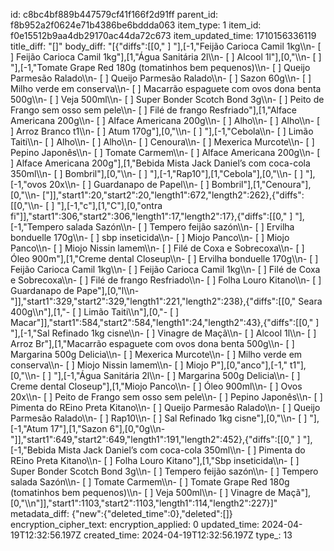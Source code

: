 id: c8bc4bf889b447579cf41f166f2d91ff
parent_id: f8b952a2f0624e71b4386be6bddda063
item_type: 1
item_id: f0e15512b9aa4db29170ac44da72c673
item_updated_time: 1710156336119
title_diff: "[]"
body_diff: "[{\"diffs\":[[0,\" ]  \"],[-1,\"Feijão Carioca Camil 1kg\\\n- [ ]  Feijão Carioca Camil 1kg\"],[1,\"Água Sanitária 2l\\\n- [ ]  Alcool 1l\"],[0,\"\\\n- [ ]  \"],[-1,\"Tomate Grape Red 180g (tomatinhos bem pequenos)\\\n- [ ]  Queijo Parmesão Ralado\\\n- [ ]  Queijo Parmesão Ralado\\\n- [ ]  Sazon 60g\\\n- [ ]  Milho verde em conserva\\\n- [ ]  Macarrão espaguete com ovos dona benta 500g\\\n- [ ]  Veja 500ml\\\n- [ ]  Super Bonder Scotch Bond 3g\\\n- [ ]  Peito de Frango sem osso sem pele\\\n- [ ]  Filé de frango Resfriado\"],[1,\"Alface Americana 200g\\\n- [ ]  Alface Americana 200g\\\n- [ ]  Alho\\\n- [ ]  Alho\\\n- [ ]  Arroz Branco t1\\\n- [ ]  Atum 170g\"],[0,\"\\\n- [ ]  \"],[-1,\"Cebola\\\n- [ ]  Limão Taiti\\\n- [ ]  Alho\\\n- [ ]  Alho\\\n- [ ]  Cenoura\\\n- [ ]  Mexerica Murcote\\\n- [ ]  Pepino Japonês\\\n- [ ]  Tomate Carmem\\\n- [ ]  Alface Americana 200g\\\n- [ ]  Alface Americana 200g\"],[1,\"Bebida Mista Jack Daniel’s com coca-cola 350ml\\\n- [ ]  Bombril\"],[0,\"\\\n- [ ]  \"],[-1,\"Rap10\"],[1,\"Cebola\"],[0,\"\\\n- [ ]  \"],[-1,\"ovos 20x\\\n- [ ]  Guardanapo de Papel\\\n- [ ]  Bombril\"],[1,\"Cenoura\"],[0,\"\\\n- [\"]],\"start1\":20,\"start2\":20,\"length1\":672,\"length2\":262},{\"diffs\":[[0,\"\\\n- [ ]  \"],[-1,\"c\"],[1,\"C\"],[0,\"ontra fi\"]],\"start1\":306,\"start2\":306,\"length1\":17,\"length2\":17},{\"diffs\":[[0,\" ]  \"],[-1,\"Tempero salada Sazón\\\n- [ ]  Tempero feijão sazón\\\n- [ ]  Ervilha bonduelle 170g\\\n- [ ]  sbp inseticida\\\n- [ ]  Miojo Panco\\\n- [ ]  Miojo Panco\\\n- [ ]  Miojo Nissin lamem\\\n- [ ]  Filé de Coxa e Sobrecoxa\\\n- [ ]  Óleo 900m\"],[1,\"Creme dental Closeup\\\n- [ ]  Ervilha bonduelle 170g\\\n- [ ]  Feijão Carioca Camil 1kg\\\n- [ ]  Feijão Carioca Camil 1kg\\\n- [ ]  Filé de Coxa e Sobrecoxa\\\n- [ ]  Filé de frango Resfriado\\\n- [ ]  Folha Louro Kitano\\\n- [ ]  Guardanapo de Pape\"],[0,\"l\\\n- \"]],\"start1\":329,\"start2\":329,\"length1\":221,\"length2\":238},{\"diffs\":[[0,\" Seara 400g\\\n\"],[1,\"- [ ]  Limão Taiti\\\n\"],[0,\"- [ ]  Macar\"]],\"start1\":584,\"start2\":584,\"length1\":24,\"length2\":43},{\"diffs\":[[0,\" ]  \"],[-1,\"Sal Refinado 1kg cisne\\\n- [ ]  Vinagre de Maçã\\\n- [ ]  Alcool 1l\\\n- [ ]  Arroz Br\"],[1,\"Macarrão espaguete com ovos dona benta 500g\\\n- [ ]  Margarina 500g Delicia\\\n- [ ]  Mexerica Murcote\\\n- [ ]  Milho verde em conserva\\\n- [ ]  Miojo Nissin lamem\\\n- [ ]  Miojo P\"],[0,\"anco\"],[-1,\" t1\"],[0,\"\\\n- [ ]  \"],[-1,\"Água Sanitária 2l\\\n- [ ]  Margarina 500g Delicia\\\n- [ ]  Creme dental Closeup\"],[1,\"Miojo Panco\\\n- [ ]  Óleo 900ml\\\n- [ ]  Ovos 20x\\\n- [ ]  Peito de Frango sem osso sem pele\\\n- [ ]  Pepino Japonês\\\n- [ ]  Pimenta do REino Preta Kitano\\\n- [ ]  Queijo Parmesão Ralado\\\n- [ ]  Queijo Parmesão Ralado\\\n- [ ]  Rap10\\\n- [ ]  Sal Refinado 1kg cisne\"],[0,\"\\\n- [ ]  \"],[-1,\"Atum 17\"],[1,\"Sazon 6\"],[0,\"0g\\\n-\"]],\"start1\":649,\"start2\":649,\"length1\":191,\"length2\":452},{\"diffs\":[[0,\" ]  \"],[-1,\"Bebida Mista Jack Daniel’s com coca-cola 350ml\\\n- [ ]  Pimenta do REino Preta Kitano\\\n- [ ]  Folha Louro Kitano\"],[1,\"Sbp inseticida\\\n- [ ]  Super Bonder Scotch Bond 3g\\\n- [ ]  Tempero feijão sazón\\\n- [ ]  Tempero salada Sazón\\\n- [ ]  Tomate Carmem\\\n- [ ]  Tomate Grape Red 180g (tomatinhos bem pequenos)\\\n- [ ]  Veja 500ml\\\n- [ ]  Vinagre de Maçã\"],[0,\"\\\n\"]],\"start1\":1103,\"start2\":1103,\"length1\":114,\"length2\":227}]"
metadata_diff: {"new":{"deleted_time":0},"deleted":[]}
encryption_cipher_text: 
encryption_applied: 0
updated_time: 2024-04-19T12:32:56.197Z
created_time: 2024-04-19T12:32:56.197Z
type_: 13